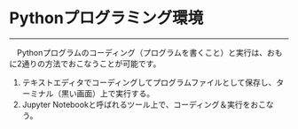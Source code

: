 # Pythonプログラミング環境

---

　Pythonプログラムのコーディング（プログラムを書くこと）と実行は、おもに2通りの方法でおこなうことが可能です。
1. テキストエディタでコーディングしてプログラムファイルとして保存し、ターミナル（黒い画面）上で実行する。
1. Jupyter Notebookと呼ばれるツール上で、コーディング＆実行をおこなう。

　
